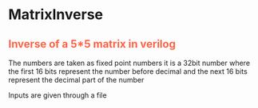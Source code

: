 # MatrixInverse
<h2 style="color:tomato"> Inverse of a 5*5 matrix in verilog </h2>

The numbers are taken as fixed point numbers
it is a 32bit number where the first 16 bits represent the number before decimal and the next 16 bits represent the decimal part of the number

Inputs are given through a file

